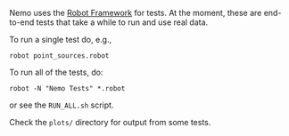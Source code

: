 Nemo uses the [Robot Framework](http://robotframework.org/) for tests. At the 
moment, these are end-to-end tests that take a while to run and use real data.

To run a single test do, e.g.,

```
robot point_sources.robot
```

To run all of the tests, do:

```
robot -N "Nemo Tests" *.robot
```

or see the `RUN_ALL.sh` script.

Check the `plots/` directory for output from some tests.
